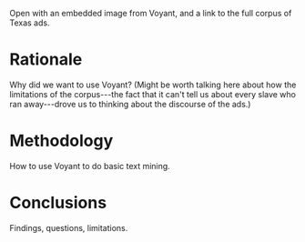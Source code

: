 Open with an embedded image from Voyant, and a link to the full corpus of Texas ads.

# Rationale

Why did we want to use Voyant? (Might be worth talking here about how the limitations of the corpus---the fact that it can't tell us about every slave who ran away---drove us to thinking about the discourse of the ads.)

# Methodology

How to use Voyant to do basic text mining.

# Conclusions

Findings, questions, limitations.
